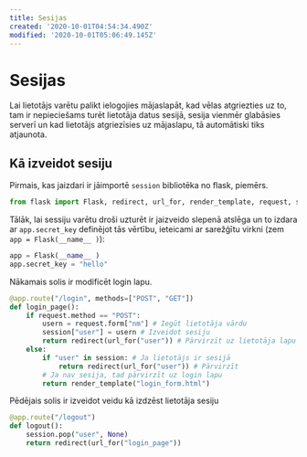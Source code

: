 ```yaml
---
title: Sesijas
created: '2020-10-01T04:54:34.490Z'
modified: '2020-10-01T05:06:49.145Z'
---
```


# Sesijas
Lai lietotājs varētu palikt ielogojies mājaslapāt, kad vēlas atgriezties uz to, tam ir nepieciešams turēt lietotāja datus sesijā, sesija vienmēr glabāsies serverī un kad lietotājs atgriezīsies uz mājaslapu, tā automātiski tiks atjaunota.

## Kā izveidot sesiju
Pirmais, kas jaizdari ir jāimportē `session` bibliotēka no flask, piemērs.
```Python
from flask import Flask, redirect, url_for, render_template, request, session
```
Tālāk, lai sessiju varētu droši uzturēt ir jaizveido slepenā atslēga un to izdara ar `app.secret_key` definējot tās vērtību, ieteicami ar sarežģītu virkni (zem `app = Flask(__name__ )`):
```Python
app = Flask(__name__ )
app.secret_key = "hello"
```
Nākamais solis ir modificēt login lapu.
```Python
@app.route("/login", methods=["POST", "GET"])
def login_page():
    if request.method == "POST":
        usern = request.form["nm"] # Iegūt lietotāja vārdu
        session["user"] = usern # Izveidot sesiju
        return redirect(url_for("user")) # Pārvirzīt uz lietotāja lapu
    else:
        if "user" in session: # Ja lietotājs ir sesijā
            return redirect(url_for("user")) # Pārvirzīt
        # Ja nav sesija, tad pārvirzīt uz login lapu
        return render_template("login_form.html")
```
Pēdējais solis ir izveidot veidu kā izdzēst lietotāja sesiju
```Python
@app.route("/logout")
def logout():
    session.pop("user", None)
    return redirect(url_for("login_page"))
```

